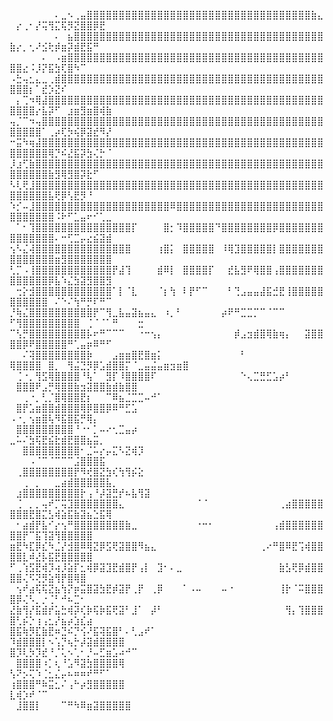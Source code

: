 ⠀⠀⠀⠀⠀⠀⠀⠄⣀⠢⢀⣤⣿⣿⣿⣿⣿⣿⣿⣿⣿⣿⣿⣿⣿⣿⣿⣿⣿⣿⣿⣿⣿⣿⣿⣿⣿⣿⣿⣿⣿⣿⣿⣿⣿⣿⣿⣷⣄⠀⡔⢀⠂⡜⢭⢻⣍⢯⡻⣝⣿⣿⡿⣟
⠀⠀⠀⠀⠀⠀⠀⠄⠀⣦⣿⣿⣿⣿⣿⣿⣿⣿⣿⣿⣿⣿⣿⣿⣿⣿⣿⣿⣿⣿⣿⣿⣿⣿⣿⣿⣿⣿⣿⣿⣿⣿⣿⣿⣿⣿⣿⣿⣿⣷⡔⡀⢂⠜⣪⢗⡾⣶⡽⣾⣟⣯⠛
⠀⠀⠀⠀⠀⠄⠀⠠⣶⣿⣿⣿⣿⣿⣿⣿⣿⣿⣿⣿⣿⣿⣿⣿⣿⣿⣿⣿⣿⣿⣿⣿⣿⣿⣿⣿⣿⣿⣿⣿⣿⣿⣿⣿⣿⣿⣿⣿⣿⣿⣿⣔⠨⡸⡝⣯⣳⢏⣿⠳⠉
⠠⣓⢤⣂⣄⣀⢀⣾⣿⣿⣿⣿⣿⣿⣿⣿⣿⣿⣿⣿⣿⣿⣿⣿⣿⣿⣿⣿⣿⣿⣿⣿⣿⣿⣿⣿⣿⣿⣿⣿⣿⣿⣿⣿⣿⣿⣿⣿⣿⣿⣿⣿⡆⠁⣞⡱⣝⠎
⠀⡄⢉⠲⢿⣼⣿⣿⣿⣿⣿⣿⣿⣿⣿⣿⣿⣿⣿⣿⣿⣿⣿⣿⣿⣿⣿⣿⣿⣿⣿⣿⣿⣿⣿⣿⣿⣿⣿⣿⣿⣿⣿⣿⣿⣿⣿⣿⣿⣿⣿⣿⣿⡔⣧⡽⠋⠀⣰⣶⣻⣶⣿⢾⣷
⢤⡈⠉⠲⢤⣿⣿⣿⣿⣿⣿⣿⣿⣿⣿⣿⣿⣿⣿⣿⣿⣿⣿⣿⣿⣿⣿⣿⣿⣿⣿⣿⣿⣿⣿⣿⣿⣿⣿⣿⣿⣿⣿⣿⣿⣿⣿⣿⣿⣿⣿⣿⣿⣿⠁⢀⡴⢏⡳⢮⡿⣽⣞⠻⡜
⠒⣭⠳⢶⣼⣿⣿⣿⣿⣿⣿⣿⣿⣿⣿⣿⣿⣿⣿⣿⣿⣿⣿⣿⣿⣿⣿⣿⣿⣿⣿⣿⣿⣿⣿⣿⣿⣿⣿⣿⣿⣿⣿⣿⣿⣿⣿⣿⣿⣿⣿⣿⣿⣿⣿⢿⡙⠮⣜⣯⡽⣳⢌⡓⠈
⡸⣰⢋⣷⣿⣿⣿⣿⣿⣿⣿⣿⣿⣿⣿⣿⣿⣿⣿⣿⣿⣿⣿⣿⣿⣿⣿⣿⣿⣿⣿⣿⣿⣿⣿⣿⣿⣿⣿⣿⣿⣿⣿⣿⣿⣿⣿⣿⣿⣿⣿⣿⣿⣿⣿⣷⣻⢿⣻⣿⡽⣗⠋
⠣⢇⢟⣸⣿⣿⣿⣿⣿⣿⣿⣿⣿⣿⣿⣿⣿⣿⣿⣿⣿⣿⣿⣿⣿⣿⣿⣿⣿⣿⣿⣿⣿⣿⣿⣿⣿⣿⣿⣿⣿⣿⣿⣿⣿⣿⣿⣿⣿⣿⣿⣿⣿⣿⣿⣧⢟⡿⢣⣟⡻⠘⠀⠀
⠱⡊⠤⣸⣿⣿⣿⣿⣿⣿⣿⣿⣿⣿⣿⣿⣿⣿⣿⣿⣿⣿⣿⣿⣿⠿⣿⣿⣿⣿⣿⣿⣿⣿⣿⣿⣿⣿⣿⣿⣿⣿⣿⣿⣿⣿⣿⣿⣿⣿⣿⣿⣿⣿⣿⣿⠨⠗⠋⣁⣤⠖⠊⢁⣀
⠀⠁⠂⢹⣿⣿⣿⣿⣿⣿⣿⣿⣿⣿⣿⣿⣿⣿⣿⡏⠀⠀⠀⠀⣿⡂⠹⣿⣿⣿⣿⣿⠙⣿⣿⣿⣿⣿⣿⣿⣿⡿⣿⣿⣿⣿⣿⣿⣿⣿⣿⣿⣿⣿⣿⣿⠄⠒⢋⣉⡤⣔⣮⣽⣾
⢢⠣⣌⢼⣿⣿⣿⣿⣿⣿⣿⣿⣿⣿⣿⣿⣿⣿⣿⠀⠀⠀⠀⢰⣿⡅⠀⣿⣿⣿⣿⣿⠀⠸⢿⣹⣿⣿⣿⣿⣿⡇⣿⣿⣿⣿⣿⣿⣿⣿⣿⣿⣿⣿⣿⣿⣶⣻⣿⣿⣿⣿⣿⣿⣿
⢃⡉⠠⢸⣿⣿⣿⣿⣿⣿⣿⣿⣿⣿⣿⣿⡟⣼⢹⠀⠀⠀⠀⣾⠿⡇⠀⣿⣿⣿⣿⡏⠀⠀⣞⣧⣻⠟⢿⣿⣿⢠⣿⣿⣿⣿⣿⣿⣿⣿⣿⣿⣿⣿⣿⡿⣧⠱⣌⣳⣽⣻⣿⣿⣻
⠀⢒⡕⣺⣿⣿⣿⣿⣿⣿⣿⣿⣿⣿⣿⣿⠁⡇⠈⣇⠀⠀⠀⠈⡆⢳⠀⠇⡟⠋⠉⠀⠀⠀⠃⢙⣠⣤⣤⣼⣯⣚⣟⢸⣿⣿⣿⣿⣿⣿⣿⣿⣿⣿⣿⠀⠌⠑⠌⢳⠛⡛⠏⠛⠉
⡘⢷⣌⣿⣿⣿⣿⣿⣿⣿⣿⣿⣿⡟⠉⢻⣀⣧⣤⣽⣦⣤⣄⠀⠰⡀⠃⠀⠀⠀⠀⠀⠀⡴⠟⠛⣉⣉⡉⠉⠈⠉⠉ ⠋⢻⣿⣿⣿⣿⣿⣿⣿⣿⣿⠀⢈⠈⠈⠁⠛⠀⠀⠀⣒
⠉⢣⡛⣿⣿⣿⣿⣿⣿⣿⣿⣿⡧⠖⠛⠉⠉⠉⠀⠀⠐⠒⢢⡄⠀⠀⠀⠀⠀⠀⠀⠀⠀⠀⠀⡾⣠⣲⣾⣿⢿⣷⢶⡄⠀⠀⣽⣿⣿⣿⣿⡿⠟⣿⣿⣿⣿⣿⠛⢁⣤⡶⠿⠛⠋
⠀⠀⠌⢽⣿⣿⣿⣿⣿⣿⣿⣿⡷⠀⠀⠀⣠⣶⣶⣿⣟⣿⣶⡅⠀⠀⠀⠀⠀⠀⠀⠀⠀⠀⠀⠀⠃ ⢿⣿⣿⣿⣿⠀⣿⡀⠀⢻⣬⣙⡻⡿⣡⣾⣿⣿⡍⠈⣀⣤⣬⣤⣶⣲⣶⣿
⠀⢈⠐⡀⢻⣫⢿⣿⣿⣿⣿⠘⢧⠁⠀⣻⡏⠸⣿⣿⣿⣿⠏⠀⠀⠀⠀⠀⠀⠀⠀⠀⠀⠀⠀⠀⠑⢄⣉⣛⣋⣡⡴⠃  ⠀⣿⣿⣿⠟⣠⡛⢿⣿⣿⣷⣲⣽⣿⣿⣷⣾⣷⣿⣿
⠀⠀⢀⠐⡀⢃⡈⣿⢿⣿⣿⣟⡆⠀⠀⠉⠿⣦⣈⣉⣉⠤⠚⠁⠀⠀⠀⠀⠀⠀⠀⠀⠀⠀⠀⠀⠀⠀⠀⠀⠀⠀⠀⠀⠀  ⠀⣿⡟⣡⣶⣿⣿⣾⣿⣿⣿⢿⡿⣿⣿⡿⠿⠛⣋⣡
⠠⠐⡀⢢⣶⣿⢧⠻⣯⣿⣯⡛⢿⡄⠀⠀⠀⠀⠀⠀⠀⠀⠀⠀⠀⠀⠀⠀⠀⠀⠀⠀⠀⠀⠀⠀⠀⠀⠀⠀⠀⠀⠀⠀⠀   ⠀⣿⣿⣿⣿⣿⣿⣿⣿⣿⠘⠐⠂⡁⠤⠔⢂⣉⣤⡴
⣀⠥⠌⣳⢯⣟⣮⣗⣾⣟⣿⣿⣦⣭⡀⠀⠀⠀⠀⠀⠀⠀⠀⠀⠀⠀⠀⠀⠀⠀⠀⠀⠀⠀⠀⠀⠀⠀⠀⠀⠀⠀⠀⠀  ⠀⠀⣿⣿⣿⣿⣿⣿⣿⣿⣿⠂⣈⠥⡔⡤⣍⠣⣝⢾⡹
⠀⠀⠀⠠⠈⠉⠈⠉⠉⠉⣨⣿⣿⣿⣯⠀⠀⠀⠀⠀⠀⠀⠀⠀⠀⠀⠀⠀⠀⠀⠀⠀⠀⠀⠀⠀⠀⠀⠀⠀⠀⠀⠀⠀  ⠀⢀⣿⣿⣿⣿⣿⣿⣿⣿⡟⠻⢞⣿⣝⣳⢎⢳⢻⡮⣕
⠀⠀⢀⠀⡀⠀⠀⣀⣴⣾⣿⣿⣿⣿⣿⣧⡀⠀⠀⠀⠀⠀⠀⠀⠀⠀⠀⠀⠀⠀⠀⠀⠀⠀⠀⠀⠀⠀⠀⠀⠀⠀⠀  ⠀⣰⣿⣿⣿⣿⣿⣿⣿⣿⣿⡗⢠⠘⡼⣽⣛⡞⠦⣧⢻⣽
⠀⢈⠀⡀⡀⢤⠞⡉⢭⣹⣿⣿⣿⣿⣿⣿⣿⣄⠀⠀⠀⠀⠀⠀⠀⠀⠀⠀⠀⠈⠈⠀⠀⠀⠀⠀⠀⠀⠀⠀⠀⠀⢀⣴⣿⣿⣿⣿⣿⣿⣿⣿⣟⣿⣍⣣⢾⣵⣯⣷⣽⣦⣑⣯⢿
⠀⠂⣴⣾⡟⣧⠊⡔⢢⠛⣿⣿⣿⣿⣿⣿⣿⣿⣷⣀⠀⠀⠀⠀⠀⠀⠀⠀⠀⠐⠒⠂⠀⠀⠀⠀⠀⠀⠀⠀⠀⢠⣾⣿⣿⣿⣿⣿⣿⣿⣿⡟⠉⣯⢹⣽⢻⣿⣿⣿⣿⣿
⣶⣟⠳⣏⡿⣎⠳⣈⡜⣺⣿⠿⢿⣝⡿⣫⢟⣽⣿⣿⠻⣦⣄⠀⠀⠀⠀⠀⠀⠀⠀⠀⠀⠀⠀⠀⠀⠀⠀⢀⠔⠛⣿⠿⣟⢩⢾⣿⣿⣿⣿⣇⠾⣜⡧⣯⣟⣿⣿⣿⣿⣿
⠋⢀⢱⣫⣟⢾⡹⢴⡸⣵⡏⣂⢾⡿⣽⣹⣟⣾⣿⡟⢠⡇⠀⣹⠂⠄⣀⠀⠀⠀⠀⠀⠀⠀⠀⠀⠀⠀⠀⠀⠀⠀⣷⣣⢟⡿⣾⣿⣿⣿⣿⢌⠫⢝⡻⣵⢻⡟⣿⢿⣿
⠀⢢⠞⣴⢯⢯⣝⣦⢳⡝⡶⣭⣿⣽⣳⣟⡾⣽⡟⢀⡟⠀⢀⡿⠀⠀⠀⠁⠠⠤⠀⠀⠀⠤⠐⠀⠀⠀⠀⠀⠀⠀⢸⡗⠈⠭⣿⣿⣿⣿⡿⢌⠣⡀⡐⢈⠃⠚⠦⣉⠂
⣜⣷⢻⡜⣯⣾⡞⣥⣓⢾⡽⢎⡷⢯⡷⣯⢟⣽⠃⣸⠁⠀⡼⠃⠀⠀⠀⠀⠀⠀⠀⠀⠀⠀⠀⠀⠀⠀⠀⠀⠀⠀⠀⢻⡄⢹⣿⣿⣿⣿⢃⡮⡑⢰⢠⣂⡜⣦⡴⣱⣎⣴
⣿⣯⢷⡻⣏⣷⣟⠶⣙⠮⡙⢪⠜⣯⢽⣯⣿⠃⠄⢃⣠⠞⠁⠀⠀⠀⠀⠀⠀⠀⠀⠀⠀⠀⠀⠀⠀⠀⠀⠀⠀⠀⠀⠀ ⠹⣾⣿⣿⣿⡇⠢⢡⡙⢦⡓⡼⣽⣾⣿⣿⣿⣿
⣿⡹⢇⡳⡹⣞⠘⡈⢅⠢⢁⠂⡘⠤⣋⣶⣡⠴⠚⠉⠀⠀⠀⠀⠀⠀⠀⠀⠀⠀⠀⠀⠀⠀⠀⠀⠀⠀⠀⠀⠀⠀⠀ ⠀ ⠀⣿⣿⣿⣿⠰⡁⢆⠘⣡⠻⣽⣳⣿⣿⣿⣿⢿
⢣⠝⡢⢍⠱⢈⣂⣌⡤⠦⠶⠶⠞⠛⠋⠁⠀⠀⠀⠀⠀⠀⠀⠀⠀⠀⠀⠀⠀⠀⠀⠀⠀⠀⠀⠀⠀⠀⠀⠀⠀⠀⠀⠀    ⢰⣿⣿⣿⠛⠷⣭⣂⠌⢠⠓⡴⣻⣿⣿⣿⣿⣿
⣇⢾⡱⠞⠈⠉⠀⠀⠀⠀⠀⠀⠀⠀⠀⠀⠀⠀⠀⠀⠀⠀⠀⠀⠀⠀⠀⠀⠀⠀⠀⠀⠀⠀⠀⠀⠀⠀⠀⠀⠀⠀   ⠀    ⠀⣸⣿⣿⡇⠀⠀⠀⠉⠛⠳⠿⣶⣽⣿⣿⣿⣿⣿